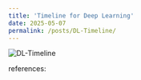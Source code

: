 ```yaml
---
title: 'Timeline for Deep Learning'
date: 2025-05-07
permalink: /posts/DL-Timeline/
---
```


![DL-Timeline](https://liyuhao.com.cn/images/posts/DL-Timeline.png)

references:

